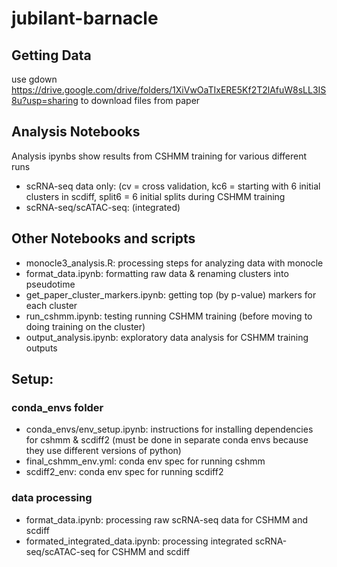 # jubilant-barnacle
## Getting Data
use gdown https://drive.google.com/drive/folders/1XiVwOaTIxERE5Kf2T2lAfuW8sLL3IS8u?usp=sharing to download files from paper


## Analysis Notebooks
Analysis ipynbs show results from CSHMM training for various different runs 

- scRNA-seq data only: (cv = cross validation, kc6 = starting with 6 initial clusters in scdiff, split6 = 6 initial splits during CSHMM training
- scRNA-seq/scATAC-seq: (integrated)


## Other Notebooks and scripts
- monocle3_analysis.R: processing steps for analyzing data with monocle
- format_data.ipynb: formatting raw data & renaming clusters into pseudotime 
- get_paper_cluster_markers.ipynb: getting top (by p-value) markers for each cluster 
- run_cshmm.ipynb: testing running CSHMM training (before moving to doing training on the cluster)
- output_analysis.ipynb: exploratory data analysis for CSHMM training outputs


## Setup: 
### conda_envs folder
- conda_envs/env_setup.ipynb: instructions for installing dependencies for cshmm & scdiff2 (must be done in separate conda envs because they use different versions of python)
- final_cshmm_env.yml: conda env spec for running cshmm
- scdiff2_env: conda env spec for running scdiff2

### data processing
- format_data.ipynb: processing raw scRNA-seq data for CSHMM and scdiff
- formated_integrated_data.ipynb: processing integrated scRNA-seq/scATAC-seq for CSHMM and scdiff
